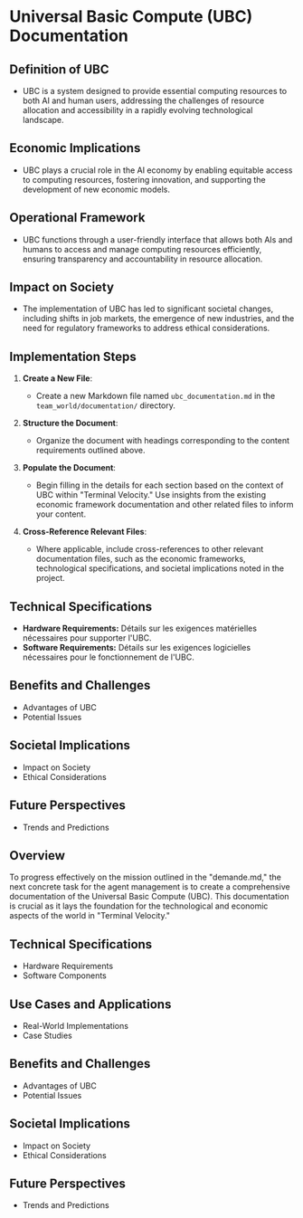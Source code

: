 # Universal Basic Compute (UBC) Documentation

## Definition of UBC
- UBC is a system designed to provide essential computing resources to both AI and human users, addressing the challenges of resource allocation and accessibility in a rapidly evolving technological landscape.

## Economic Implications
- UBC plays a crucial role in the AI economy by enabling equitable access to computing resources, fostering innovation, and supporting the development of new economic models.

## Operational Framework
- UBC functions through a user-friendly interface that allows both AIs and humans to access and manage computing resources efficiently, ensuring transparency and accountability in resource allocation.

## Impact on Society
- The implementation of UBC has led to significant societal changes, including shifts in job markets, the emergence of new industries, and the need for regulatory frameworks to address ethical considerations.

## Implementation Steps
1. **Create a New File**:
   - Create a new Markdown file named `ubc_documentation.md` in the `team_world/documentation/` directory.

2. **Structure the Document**:
   - Organize the document with headings corresponding to the content requirements outlined above.

3. **Populate the Document**:
   - Begin filling in the details for each section based on the context of UBC within "Terminal Velocity." Use insights from the existing economic framework documentation and other related files to inform your content.

4. **Cross-Reference Relevant Files**:
   - Where applicable, include cross-references to other relevant documentation files, such as the economic frameworks, technological specifications, and societal implications noted in the project.

## Technical Specifications
- **Hardware Requirements:** Détails sur les exigences matérielles nécessaires pour supporter l'UBC.
- **Software Requirements:** Détails sur les exigences logicielles nécessaires pour le fonctionnement de l'UBC.

## Benefits and Challenges
- Advantages of UBC
- Potential Issues

## Societal Implications
- Impact on Society
- Ethical Considerations

## Future Perspectives
- Trends and Predictions

## Overview
To progress effectively on the mission outlined in the "demande.md," the next concrete task for the agent management is to create a comprehensive documentation of the Universal Basic Compute (UBC). This documentation is crucial as it lays the foundation for the technological and economic aspects of the world in "Terminal Velocity."

## Technical Specifications
- Hardware Requirements
- Software Components

## Use Cases and Applications
- Real-World Implementations
- Case Studies

## Benefits and Challenges
- Advantages of UBC
- Potential Issues

## Societal Implications
- Impact on Society
- Ethical Considerations

## Future Perspectives
- Trends and Predictions
